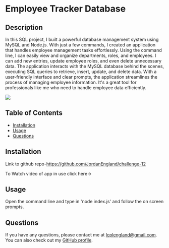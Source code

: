 # Employee Tracker Database


## Description

In this SQL project, I built a powerful database management system using MySQL and Node.js. With just a few commands, I created an application that handles employee management tasks effortlessly. Using the command line, I can easily view and organize departments, roles, and employees. I can add new entries, update employee roles, and even delete unnecessary data. The application interacts with the MySQL database behind the scenes, executing SQL queries to retrieve, insert, update, and delete data. With a user-friendly interface and clear prompts, the application streamlines the process of managing employee information. It's a great tool for professionals like me who need to handle employee data efficiently.

<img src="assets\tracker.gif">

## Table of Contents

- [Installation](#installation)
- [Usage](#usage)
- [Questions](#questions)

## Installation

Link to github repo-https://github.com/JordanEngland/challenge-12

To Watch video of app in use click here->

## Usage

Open the command line and type in 'node index.js' and follow the on screen prompts.


## Questions

If you have any questions, please contact me at lcplengland@gmail.com. You can also check out my [GitHub profile](https://github.com/github.com/JordanEngland).
